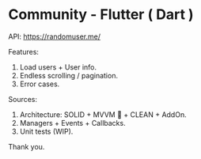 # Community - Flutter ( Dart )

API:
https://randomuser.me/

Features:
1. Load users + User info.
2. Endless scrolling / pagination.
3. Error cases.

Sources:
1. Architecture: SOLID + MVVM 😬 + CLEAN + AddOn.
2. Managers + Events + Callbacks.
3. Unit tests (WIP).

Thank you.

